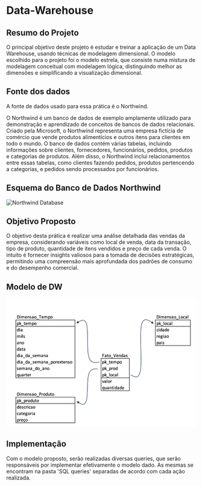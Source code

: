 # Data-Warehouse

## Resumo do Projeto
O principal objetivo deste projeto é estudar e treinar a aplicação de um Data Warehouse, usando técnicas de modelagem dimensional. O modelo escolhido para o projeto foi o modelo estrela, que consiste numa mistura de modelagem conceitual com
modelagem lógica, distinguindo melhor as dimensões e simplificando a visualização dimensional.

## Fonte dos dados

A fonte de dados usado para essa prática é o Northwind.

O Northwind é um banco de dados de exemplo amplamente utilizado para demonstração e aprendizado de conceitos de bancos de dados relacionais. Criado pela Microsoft, o Northwind representa uma empresa fictícia de comércio que vende produtos alimentícios e outros itens para clientes em todo o mundo.
O banco de dados contém várias tabelas, incluindo informações sobre clientes, fornecedores, funcionários, pedidos, produtos e categorias de produtos. Além disso, o Northwind inclui relacionamentos entre essas tabelas, como clientes fazendo pedidos, produtos pertencendo a categorias, e pedidos sendo processados por funcionários.


## Esquema do Banco de Dados Northwind

![Northwind Database](https://docs.yugabyte.com/images/sample-data/northwind/northwind-er-diagram.png)

## Objetivo Proposto

O objetivo desta prática é realizar uma análise detalhada das vendas da empresa, considerando variáveis como local de venda, data da transação, tipo de produto, quantidade de itens vendidos e preço de cada venda. O intuito é fornecer insights valiosos para a tomada de decisões estratégicas, permitindo uma compreensão mais aprofundada dos padrões de consumo e do desempenho comercial.

## Modelo de DW 

![Modelo DW](modeloDW.png)

## Implementação

Com o modelo proposto, serão realizadas diversas queries, que serão responsáveis por implementar efetivamente o modelo dado. As mesmas se encontram na pasta 'SQL queries' separadas de acordo com cada ação realizada.



